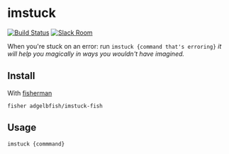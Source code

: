 # imstuck

[![Build Status][travis-badge]][travis-link]
[![Slack Room][slack-badge]][slack-link]

When you're stuck on an error:
run `imstuck {command that's erroring}`
*it will help you magically in ways you wouldn't have imagined.*

## Install

With [fisherman]

```
fisher adgelbfish/imstuck-fish
```

## Usage

```fish
imstuck {commmand}
```

[travis-link]: https://travis-ci.org/adgelbfish/imstuck
[travis-badge]: https://img.shields.io/travis/adgelbfish/imstuck.svg
[slack-link]: https://fisherman-wharf.herokuapp.com
[slack-badge]: https://fisherman-wharf.herokuapp.com/badge.svg
[fisherman]: https://github.com/fisherman/fisherman
